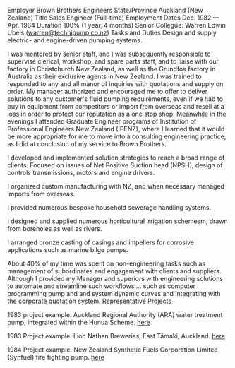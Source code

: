 
Employer	Brown Brothers Engineers
State/Province	Auckland (New Zealand)
Title	Sales Engineer (Full-time)
Employment Dates	Dec. 1982 — Apr. 1984
Duration	100% (1 year, 4 months)
Senior Collegue: Warren Edwin Ubels (warren@technipump.co.nz)
Tasks and Duties
Design and supply electric- and engine-driven pumping systems.

I was mentored by senior staff, and I was subsequently responsible to supervise clerical, workshop, and spare parts staff, and to liaise with our factory in Christchurch New Zealand, as well as the Grundfos factory in Australia as their exclusive agents in New Zealand. I was trained to responded to any and all manor of inquiries with quotations and supply on order. My manager authorized and encouraged me to offer to deliver solutions to any customer's fluid pumping requirements, even if we had to buy in equipment from competitors or import from overseas and resell at a loss in order to protect our reputation as a one stop shop. Meanwhile in the evenings I attended Graduate Engineer programs of Institution of Professional Engineers New Zealand (IPENZ), where I learned that it would be more appropriate for me to move into a consulting engineering practice, as I did at conclusion of my service to Brown Brothers.

I developed and implemented solution strategies to reach a broad range of clients. Focused on issues of Net Positive Suction head (NPSH), design of controls transmissions, motors and engine drivers.

I organized custom manufacturing with NZ, and when necessary managed imports from overseas.

I provided numerous bespoke household sewerage handling systems.

I designed and supplied numerous horticultural Irrigation schemesm, drawn from boreholes as well as rivers.

I arranged bronze casting of casings and impellers for corrosive applications such as marine bilge pumps.

About 40% of my time was spent on non-engineering tasks such as management of subordinates and engagement with clients and suppliers. Although I provided my Manager and superiors with engineering solutions to automate and streamline such workflows ... such as computer programming pump and and system dynamic curves and integrating with the corporate quotation system.
Representative Projects

1983 project example. Auckland Regional Authority (ARA) water treatment pump, integrated within the Hunua Scheme. [here](BBE_ARA.md)


1983 Project example. Lion Nathan Breweries, East Tāmaki, Auckland. [here](BBE_Lion.html)


1984 Project example. New Zealand Synthetic Fuels Corporation Limited (Synfuel) fire fighting pump. [here](BBE_Synfuel.md)
